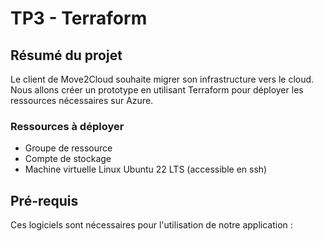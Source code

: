 # TP3 - Terraform
## Résumé du projet
Le client de Move2Cloud souhaite migrer son infrastructure vers le cloud. Nous allons créer un prototype en utilisant Terraform pour déployer les ressources nécessaires sur Azure.
### Ressources à déployer
-  Groupe de ressource
-  Compte de stockage
-  Machine virtuelle Linux Ubuntu 22 LTS (accessible en ssh)
## Pré-requis
Ces logiciels sont nécessaires pour l'utilisation de notre application :
